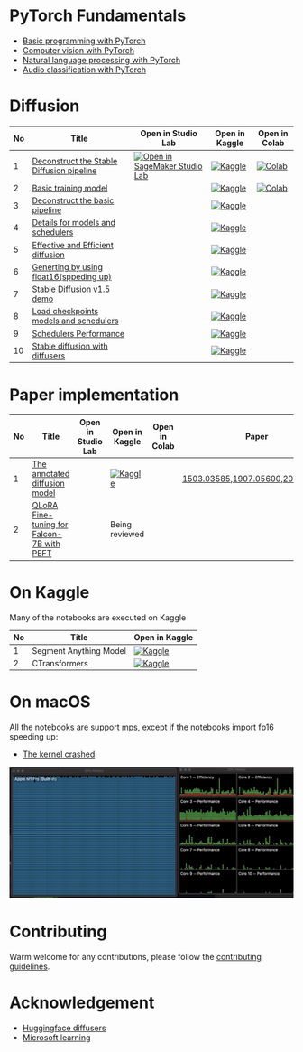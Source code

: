 # PyTorch Fundamentals

* [Basic programming with PyTorch](pytorch/README.md)
* [Computer vision with PyTorch](pytorch/computer_vision/README.md)
* [Natural language processing with PyTorch](pytorch/natural_language_processing/README.md)
* [Audio classification with PyTorch](pytorch/audio_classification/README.md)

# Diffusion

|No|Title|Open in Studio Lab|Open in Kaggle|Open in Colab|
|---|---|---|---|---|
|1|[Deconstruct the Stable Diffusion pipeline](diffusion/diffusers/deconstruct_the_stable_diffusion_pipline.ipynb)|[![Open in SageMaker Studio Lab](https://studiolab.sagemaker.aws/studiolab.svg)](https://studiolab.sagemaker.aws/import/github/hololandscape/notebooks/blob/main/diffusion/diffusers/deconstruct_the_stable_diffusion_pipline.ipynb)|[![Kaggle](https://kaggle.com/static/images/open-in-kaggle.svg)](https://kaggle.com/kernels/welcome?src=https://github.com/hololandscape/notebooks/blob/main/diffusion/diffusers/deconstruct_the_stable_diffusion_pipline.ipynb)|[![Colab](https://colab.research.google.com/assets/colab-badge.svg)](https://colab.research.google.com/github/hololandscape/notebooks/blob/main/diffusion/diffusers/deconstruct_the_stable_diffusion_pipline.ipynb)|
|2|[Basic training model](diffusion/diffusers/basic_training_model.ipynb)||[![Kaggle](https://kaggle.com/static/images/open-in-kaggle.svg)](https://kaggle.com/kernels/welcome?src=https://github.com/hololandscape/notebooks/blob/main/diffusion/diffusers/basic_training_model.ipynb)|[![Colab](https://colab.research.google.com/assets/colab-badge.svg)](https://colab.research.google.com/github/hololandscape/notebooks/blob/main/diffusion/diffusers/basic_training_model.ipynb)|
|3|[Deconstruct the basic pipeline](diffusion/diffusers/deconstruct_basic_pipeline.ipynb)||[![Kaggle](https://kaggle.com/static/images/open-in-kaggle.svg)](https://kaggle.com/kernels/welcome?src=https://github.com/hololandscape/notebooks/blob/main/diffusion/diffusers/deconstruct_basic_pipeline.ipynb)||
|4|[Details for models and schedulers](diffusion/diffusers/details_for_models_scheduler.ipynb)||[![Kaggle](https://kaggle.com/static/images/open-in-kaggle.svg)](https://kaggle.com/kernels/welcome?src=https://github.com/hololandscape/notebooks/blob/main/diffusion/diffusers/details_for_models_scheduler.ipynb)||
|5|[Effective and Efficient diffusion](diffusion/diffusers/effective_and_efficient_diffusion.ipynb)||[![Kaggle](https://kaggle.com/static/images/open-in-kaggle.svg)](https://kaggle.com/kernels/welcome?src=https://github.com/hololandscape/notebooks/blob/main/diffusion/diffusers/effective_and_efficient_diffusion.ipynb)||
|6|[Generting by using float16(sppeding up)](diffusion/diffusers/generating_by_fp16.ipynb)||[![Kaggle](https://kaggle.com/static/images/open-in-kaggle.svg)](https://kaggle.com/kernels/welcome?src=https://github.com/hololandscape/notebooks/blob/main/diffusion/diffusers/generating_by_fp16.ipynb)||
|7|[Stable Diffusion v1.5 demo](diffusion/diffusers/stable_diffusion_v1_5_demo.ipynb)||[![Kaggle](https://kaggle.com/static/images/open-in-kaggle.svg)](https://kaggle.com/kernels/welcome?src=https://github.com/hololandscape/notebooks/blob/main/diffusion/diffusers/stable_diffusion_v1_5_demo.ipynb)||
|8|[Load checkpoints models and schedulers](diffusion/diffusers/load_checkpoints_models_schedulers.ipynb)||[![Kaggle](https://kaggle.com/static/images/open-in-kaggle.svg)](https://kaggle.com/kernels/welcome?src=https://github.com/hololandscape/notebooks/blob/main/diffusion/diffusers/load_checkpoints_models_schedulers.ipynb)||
|9|[Schedulers Performance](diffusion/diffusers/schedulers_performance.ipynb)||[![Kaggle](https://kaggle.com/static/images/open-in-kaggle.svg)](https://kaggle.com/kernels/welcome?src=https://github.com/hololandscape/notebooks/blob/main/diffusion/diffusers/schedulers_performance.ipynb)||
|10|[Stable diffusion with diffusers](diffusion/diffusers/stable_diffusion_with_diffusers.ipynb)||[![Kaggle](https://kaggle.com/static/images/open-in-kaggle.svg)](https://kaggle.com/kernels/welcome?src=https://github.com/hololandscape/notebooks/blob/main/diffusion/diffusers/stable_diffusion_with_diffusers.ipynb)||


# Paper implementation

|No|Title|Open in Studio Lab|Open in Kaggle|Open in Colab|Paper|
|---|---|---|---|---|---|
|1|[The annotated diffusion model](implementation/the_annotated_diffusion_model.ipynb)||[![Kaggle](https://kaggle.com/static/images/open-in-kaggle.svg)](https://kaggle.com/kernels/welcome?src=https://github.com/hololandscape/notebooks/blob/main/implementation/the_annotated_diffusion_model.ipynb)||[1503.03585](https://arxiv.org/abs/1503.03585),[1907.05600](https://arxiv.org/abs/1907.05600),[2006.11239](https://arxiv.org/abs/2006.11239)|
|2|[QLoRA Fine-tuning for Falcon-7B with PEFT](implementation/qlora_for_ft_falcon_7b.ipynb)||Being reviewed|||


# On Kaggle

Many of the notebooks are executed on Kaggle

|No|Title|Open in Kaggle|
|---|---|---|
|1|Segment Anything Model|[![Kaggle](https://kaggle.com/static/images/open-in-kaggle.svg)](https://www.kaggle.com/code/aisuko/segment-anything-model)|
|2|CTransformers|[![Kaggle](https://kaggle.com/static/images/open-in-kaggle.svg)](https://www.kaggle.com/code/aisuko/ctransformers)|


# On macOS

All the notebooks are support [mps](https://aisuko.gitbook.io/wiki/ai-techniques/large-language-model/metal), except if the notebooks import fp16 speeding up:

* [The kernel crashed](https://github.com/microsoft/vscode-jupyter/issues/13828)

![mps](images/image.png)


# Contributing

Warm welcome for any contributions, please follow the [contributing guidelines](CONTRIBUTING.md).


# Acknowledgement

- [Huggingface diffusers](https://github.com/huggingface/diffusers)
- [Microsoft learning](https://learn.microsoft.com/en-au/training/modules/intro-machine-learning-pytorch/)